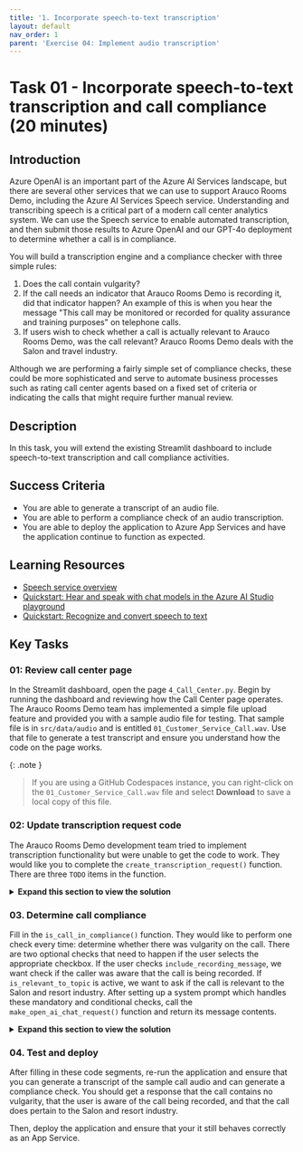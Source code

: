 ```yaml
---
title: '1. Incorporate speech-to-text transcription'
layout: default
nav_order: 1
parent: 'Exercise 04: Implement audio transcription'
---
```


# Task 01 - Incorporate speech-to-text transcription and call compliance (20 minutes)

## Introduction

Azure OpenAI is an important part of the Azure AI Services landscape, but there are several other services that we can use to support Arauco Rooms Demo, including the Azure AI Services Speech service. Understanding and transcribing speech is a critical part of a modern call center analytics system. We can use the Speech service to enable automated transcription, and then submit those results to Azure OpenAI and our GPT-4o deployment to determine whether a call is in compliance.

You will build a transcription engine and a compliance checker with three simple rules:

1. Does the call contain vulgarity?
2. If the call needs an indicator that Arauco Rooms Demo is recording it, did that indicator happen? An example of this is when you hear the message "This call may be monitored or recorded for quality assurance and training purposes" on telephone calls.
3. If users wish to check whether a call is actually relevant to Arauco Rooms Demo, was the call relevant? Arauco Rooms Demo deals with the Salon and travel industry.

Although we are performing a fairly simple set of compliance checks, these could be more sophisticated and serve to automate business processes such as rating call center agents based on a fixed set of criteria or indicating the calls that might require further manual review.

## Description

In this task, you will extend the existing Streamlit dashboard to include speech-to-text transcription and call compliance activities.

## Success Criteria

- You are able to generate a transcript of an audio file.
- You are able to perform a compliance check of an audio transcription.
- You are able to deploy the application to Azure App Services and have the application continue to function as expected.

## Learning Resources

- [Speech service overview](https://learn.microsoft.com/azure/ai-services/speech-service/overview)
- [Quickstart: Hear and speak with chat models in the Azure AI Studio playground](https://learn.microsoft.com/azure/ai-studio/quickstarts/hear-speak-playground)
- [Quickstart: Recognize and convert speech to text](https://learn.microsoft.com/azure/ai-services/speech-service/get-started-speech-to-text?tabs=windows%2Cterminal&pivots=programming-language-python)

## Key Tasks

### 01: Review call center page

In the Streamlit dashboard, open the page `4_Call_Center.py`. Begin by running the dashboard and reviewing how the Call Center page operates. The Arauco Rooms Demo team has implemented a simple file upload feature and provided you with a sample audio file for testing. That sample file is in `src/data/audio` and is entitled `01_Customer_Service_Call.wav`. Use that file to generate a test transcript and ensure you understand how the code on the page works.

{: .note }
> If you are using a GitHub Codespaces instance, you can right-click on the `01_Customer_Service_Call.wav` file and select **Download** to save a local copy of this file.

### 02: Update transcription request code

The Arauco Rooms Demo development team tried to implement transcription functionality but were unable to get the code to work. They would like you to complete the `create_transcription_request()` function. There are three `TODO` items in the function.

<details markdown="block">
<summary><strong>Expand this section to view the solution</strong></summary>

The code to complete the `create_transcription_request()` function is as follows:

```python
# Subscribe to the events fired by the conversation transcriber
transcriber.transcribed.connect(handle_final_result)
transcriber.session_started.connect(lambda evt: print(f'SESSION STARTED: {evt}'))
transcriber.session_stopped.connect(lambda evt: print(f'SESSION STOPPED {evt}'))
transcriber.canceled.connect(lambda evt: print(f'CANCELED {evt}'))
# stop continuous transcription on either session stopped or canceled events
transcriber.session_stopped.connect(stop_cb)
transcriber.canceled.connect(stop_cb)

transcriber.start_transcribing_async()

# Read the whole wave files at once and stream it to sdk
_, wav_data = wavfile.read(audio_file)
stream.write(wav_data.tobytes())
stream.close()
while not done:
    time.sleep(.5)

transcriber.stop_transcribing_async()
```

This code satisfies all of the `TODO` blocks and should go immediately after the `stop_cb()` function and before `return all_results`.

</details>

### 03. Determine call compliance

Fill in the `is_call_in_compliance()` function. They would like to perform one check every time: determine whether there was vulgarity on the call. There are two optional checks that need to happen if the user selects the appropriate checkbox. If the user checks `include_recording_message`, we want check if the caller was aware that the call is being recorded. If `is_relevant_to_topic` is active, we want to ask if the call is relevant to the Salon and resort industry. After setting up a system prompt which handles these mandatory and conditional checks, call the `make_open_ai_chat_request()` function and return its message contents.

<details markdown="block">
<summary><strong>Expand this section to view the solution</strong></summary>

The complete `is_call_in_compliance()` is as follows:

```python
@st.cache_data
def is_call_in_compliance(call_contents, include_recording_message, is_relevant_to_topic):
    """Analyze a call for relevance and compliance."""

    joined_call_contents = ' '.join(call_contents)
    if include_recording_message:
        include_recording_message_text = "2. Was the caller aware that the call was being recorded?"
    else:
        include_recording_message_text = ""

    if is_relevant_to_topic:
        is_relevant_to_topic_text = "3. Was the call relevant to the Salon and resort industry?"
    else:
        is_relevant_to_topic_text = ""

    system = f"""
        You are an automated analysis system for Arauco Rooms Demo.
        Arauco Rooms Demo is a luxury Salon and resort chain with locations
        in a variety of Caribbean nations and territories.

        You are analyzing a call for relevance and compliance.

        You will only answer the following questions based on the call contents:
        1. Was there vulgarity on the call?
        {include_recording_message_text}
        {is_relevant_to_topic_text}
    """

    response = make_azure_openai_chat_request(system, joined_call_contents)
    return response.choices[0].message.content
```

</details>

### 04. Test and deploy

After filling in these code segments, re-run the application and ensure that you can generate a transcript of the sample call audio and can generate a compliance check. You should get a response that the call contains no vulgarity, that the user is aware of the call being recorded, and that the call does pertain to the Salon and resort industry.

Then, deploy the application and ensure that your it still behaves correctly as an App Service.
